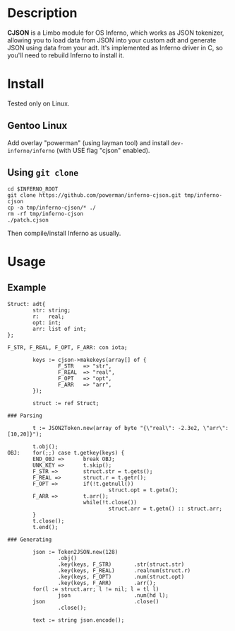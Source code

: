 # Description

**CJSON** is a Limbo module for OS Inferno, which works as JSON tokenizer,
allowing you to load data from JSON into your custom adt and generate JSON
using data from your adt. It's implemented as Inferno driver in C, so
you'll need to rebuild Inferno to install it.


# Install

Tested only on Linux.

## Gentoo Linux

Add overlay "powerman" (using layman tool) and install
`dev-inferno/inferno` (with USE flag "cjson" enabled).

## Using `git clone`

```
cd $INFERNO_ROOT
git clone https://github.com/powerman/inferno-cjson.git tmp/inferno-cjson
cp -a tmp/inferno-cjson/* ./
rm -rf tmp/inferno-cjson
./patch.cjson
```

Then compile/install Inferno as usually.


# Usage

## Example

```
Struct: adt{
        str: string;
        r:   real;
        opt: int;
        arr: list of int;
};

F_STR, F_REAL, F_OPT, F_ARR: con iota;

        keys := cjson->makekeys(array[] of {
                F_STR   => "str",
                F_REAL  => "real",
                F_OPT   => "opt",
                F_ARR   => "arr",
        });

        struct := ref Struct;

### Parsing

        t := JSON2Token.new(array of byte "{\"real\": -2.3e2, \"arr\":[10,20]}");

        t.obj();
OBJ:    for(;;) case t.getkey(keys) {
        END_OBJ =>      break OBJ;
        UNK_KEY =>      t.skip();
        F_STR =>        struct.str = t.gets();
        F_REAL =>       struct.r = t.getr();
        F_OPT =>        if(!t.getnull())
                                struct.opt = t.getn();
        F_ARR =>        t.arr();
                        while(!t.close())
                                struct.arr = t.getn() :: struct.arr;
        }
        t.close();
        t.end();

### Generating

        json := Token2JSON.new(128)
                .obj()
                .key(keys, F_STR)       .str(struct.str)
                .key(keys, F_REAL)      .realnum(struct.r)
                .key(keys, F_OPT)       .num(struct.opt)
                .key(keys, F_ARR)       .arr();
        for(l := struct.arr; l != nil; l = tl l)
                json                    .num(hd l);
        json                            .close()
                .close();

        text := string json.encode();
```

